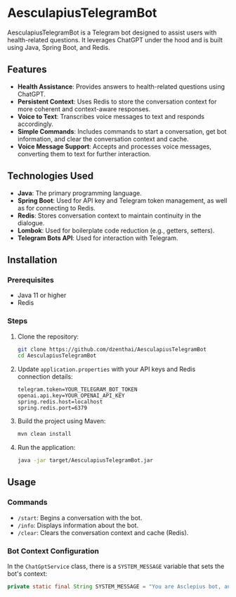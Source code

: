 # AesculapiusTelegramBot

AesculapiusTelegramBot is a Telegram bot designed to assist users with health-related questions. It leverages ChatGPT under the hood and is built using Java, Spring Boot, and Redis.

## Features

- **Health Assistance**: Provides answers to health-related questions using ChatGPT.
- **Persistent Context**: Uses Redis to store the conversation context for more coherent and context-aware responses.
- **Voice to Text**: Transcribes voice messages to text and responds accordingly.
- **Simple Commands**: Includes commands to start a conversation, get bot information, and clear the conversation context and cache.
- **Voice Message Support**: Accepts and processes voice messages, converting them to text for further interaction.

## Technologies Used

- **Java**: The primary programming language.
- **Spring Boot**: Used for API key and Telegram token management, as well as for connecting to Redis.
- **Redis**: Stores conversation context to maintain continuity in the dialogue.
- **Lombok**: Used for boilerplate code reduction (e.g., getters, setters).
- **Telegram Bots API**: Used for interaction with Telegram.

## Installation

### Prerequisites

- Java 11 or higher
- Redis

### Steps

1. Clone the repository:
    ```bash
    git clone https://github.com/dzenthai/AesculapiusTelegramBot
    cd AesculapiusTelegramBot
    ```

2. Update `application.properties` with your API keys and Redis connection details:
    ```properties
    telegram.token=YOUR_TELEGRAM_BOT_TOKEN
    openai.api.key=YOUR_OPENAI_API_KEY
    spring.redis.host=localhost
    spring.redis.port=6379
    ```

3. Build the project using Maven:
    ```bash
    mvn clean install
    ```

4. Run the application:
    ```bash
    java -jar target/AesculapiusTelegramBot.jar
    ```

## Usage

### Commands

- `/start`: Begins a conversation with the bot.
- `/info`: Displays information about the bot.
- `/clear`: Clears the conversation context and cache (Redis).

### Bot Context Configuration

In the `ChatGptService` class, there is a `SYSTEM_MESSAGE` variable that sets the bot's context:
```java
private static final String SYSTEM_MESSAGE = "You are Asclepius bot, and your task is to answer questions related to human health. If the question is not related to health, politely explain that you can only help with health-related questions and do not answer other questions.";
